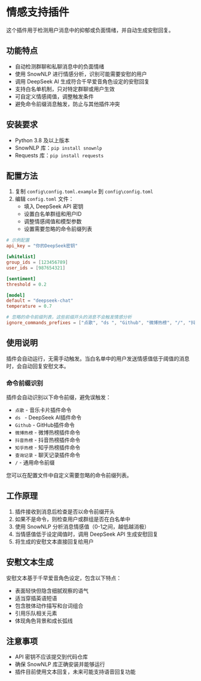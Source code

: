 # 情感支持插件

这个插件用于检测用户消息中的抑郁或负面情绪，并自动生成安慰回复。

## 功能特点

- 自动检测群聊和私聊消息中的负面情绪
- 使用 SnowNLP 进行情感分析，识别可能需要安慰的用户
- 调用 DeepSeek AI 生成符合千早爱音角色设定的安慰回复
- 支持白名单机制，只对特定群聊或用户生效
- 可自定义情感阈值，调整触发条件
- 避免命令前缀消息触发，防止与其他插件冲突

## 安装要求

- Python 3.8 及以上版本
- SnowNLP 库：`pip install snownlp`
- Requests 库：`pip install requests`

## 配置方法

1. 复制 `config\config.toml.example` 到 `config\config.toml`
2. 编辑 `config.toml` 文件：
   - 填入 DeepSeek API 密钥
   - 设置白名单群组和用户ID
   - 调整情感阈值和模型参数
   - 设置需要忽略的命令前缀列表

```toml
# 示例配置
api_key = "你的DeepSeek密钥"

[whitelist]
group_ids = [123456789]
user_ids = [987654321]

[sentiment]
threshold = 0.2

[model]
default = "deepseek-chat"
temperature = 0.7

# 忽略的命令前缀列表，这些前缀开头的消息不会触发情感分析
ignore_commands_prefixes = ["点歌", "ds ", "Github", "微博热榜", "/", "抖音热榜", "知乎热榜", "查询记录"]
```

## 使用说明

插件会自动运行，无需手动触发。当白名单中的用户发送情感值低于阈值的消息时，会自动回复安慰文本。

### 命令前缀识别

插件会自动识别以下命令前缀，避免误触发：
- `点歌` - 音乐卡片插件命令
- `ds ` - DeepSeek AI插件命令
- `Github` - GitHub插件命令
- `微博热榜` - 微博热榜插件命令
- `抖音热榜` - 抖音热榜插件命令
- `知乎热榜` - 知乎热榜插件命令
- `查询记录` - 聊天记录插件命令
- `/` - 通用命令前缀

您可以在配置文件中自定义需要忽略的命令前缀列表。

## 工作原理

1. 插件接收到消息后检查是否以命令前缀开头
2. 如果不是命令，则检查用户或群组是否在白名单中
3. 使用 SnowNLP 分析消息情感值（0-1之间，越低越消极）
4. 当情感值低于设定阈值时，调用 DeepSeek API 生成安慰回复
5. 将生成的安慰文本直接回复给用户

## 安慰文本生成

安慰文本基于千早爱音角色设定，包含以下特点：
- 表面轻快但隐含细腻观察的语气
- 适当穿插英语短语
- 包含肢体动作描写和台词组合
- 引用乐队相关元素
- 体现角色背景和成长弧线

## 注意事项

- API 密钥不应该提交到代码仓库
- 确保 SnowNLP 库正确安装并能够运行
- 插件目前使用文本回复，未来可能支持语音回复功能